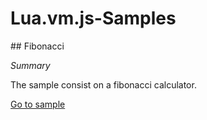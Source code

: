 # Lua.vm.js-Samples

## Fibonacci

*Summary*

The sample consist on a fibonacci calculator.

[Go to sample](/samples/fibonacci/)
